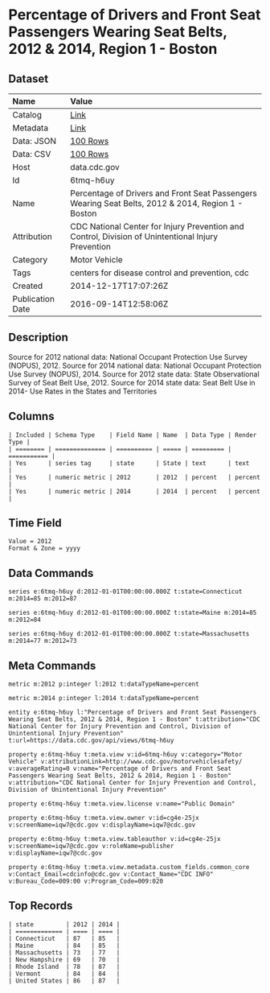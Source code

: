 # Percentage of Drivers and Front Seat Passengers Wearing Seat Belts, 2012 & 2014, Region 1 - Boston

## Dataset

| Name | Value |
| :--- | :---- |
| Catalog | [Link](https://catalog.data.gov/dataset/percentage-of-drivers-and-front-seat-passengers-wearing-seat-belts-2012-region-1-boston-bad46) |
| Metadata | [Link](https://data.cdc.gov/api/views/6tmq-h6uy) |
| Data: JSON | [100 Rows](https://data.cdc.gov/api/views/6tmq-h6uy/rows.json?max_rows=100) |
| Data: CSV | [100 Rows](https://data.cdc.gov/api/views/6tmq-h6uy/rows.csv?max_rows=100) |
| Host | data.cdc.gov |
| Id | 6tmq-h6uy |
| Name | Percentage of Drivers and Front Seat Passengers Wearing Seat Belts, 2012 & 2014, Region 1 - Boston |
| Attribution | CDC National Center for Injury Prevention and Control, Division of Unintentional Injury Prevention |
| Category | Motor Vehicle |
| Tags | centers for disease control and prevention, cdc |
| Created | 2014-12-17T17:07:26Z |
| Publication Date | 2016-09-14T12:58:06Z |

## Description

Source for 2012 national data: National Occupant Protection Use Survey (NOPUS), 2012. Source for 2014 national data: National Occupant Protection Use Survey (NOPUS), 2014.  Source for 2012 state data: State Observational Survey of Seat Belt Use, 2012. Source for 2014 state data: Seat Belt Use in 2014- Use Rates in the States and Territories

## Columns

```ls
| Included | Schema Type    | Field Name | Name  | Data Type | Render Type |
| ======== | ============== | ========== | ===== | ========= | =========== |
| Yes      | series tag     | state      | State | text      | text        |
| Yes      | numeric metric | 2012       | 2012  | percent   | percent     |
| Yes      | numeric metric | 2014       | 2014  | percent   | percent     |
```

## Time Field

```ls
Value = 2012
Format & Zone = yyyy
```

## Data Commands

```ls
series e:6tmq-h6uy d:2012-01-01T00:00:00.000Z t:state=Connecticut m:2014=85 m:2012=87

series e:6tmq-h6uy d:2012-01-01T00:00:00.000Z t:state=Maine m:2014=85 m:2012=84

series e:6tmq-h6uy d:2012-01-01T00:00:00.000Z t:state=Massachusetts m:2014=77 m:2012=73
```

## Meta Commands

```ls
metric m:2012 p:integer l:2012 t:dataTypeName=percent

metric m:2014 p:integer l:2014 t:dataTypeName=percent

entity e:6tmq-h6uy l:"Percentage of Drivers and Front Seat Passengers Wearing Seat Belts, 2012 & 2014, Region 1 - Boston" t:attribution="CDC National Center for Injury Prevention and Control, Division of Unintentional Injury Prevention" t:url=https://data.cdc.gov/api/views/6tmq-h6uy

property e:6tmq-h6uy t:meta.view v:id=6tmq-h6uy v:category="Motor Vehicle" v:attributionLink=http://www.cdc.gov/motorvehiclesafety/ v:averageRating=0 v:name="Percentage of Drivers and Front Seat Passengers Wearing Seat Belts, 2012 & 2014, Region 1 - Boston" v:attribution="CDC National Center for Injury Prevention and Control, Division of Unintentional Injury Prevention"

property e:6tmq-h6uy t:meta.view.license v:name="Public Domain"

property e:6tmq-h6uy t:meta.view.owner v:id=cg4e-25jx v:screenName=iqw7@cdc.gov v:displayName=iqw7@cdc.gov

property e:6tmq-h6uy t:meta.view.tableauthor v:id=cg4e-25jx v:screenName=iqw7@cdc.gov v:roleName=publisher v:displayName=iqw7@cdc.gov

property e:6tmq-h6uy t:meta.view.metadata.custom_fields.common_core v:Contact_Email=cdcinfo@cdc.gov v:Contact_Name="CDC INFO" v:Bureau_Code=009:00 v:Program_Code=009:020
```

## Top Records

```ls
| state         | 2012 | 2014 | 
| ============= | ==== | ==== | 
| Connecticut   | 87   | 85   | 
| Maine         | 84   | 85   | 
| Massachusetts | 73   | 77   | 
| New Hampshire | 69   | 70   | 
| Rhode Island  | 78   | 87   | 
| Vermont       | 84   | 84   | 
| United States | 86   | 87   | 
```